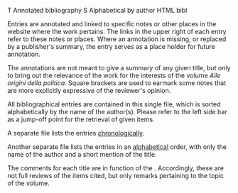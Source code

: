 T Annotated bibliography
S Alphabetical by author
HTML bibl



Entries are annotated and linked to specific notes or other places in the website where the work pertains. The links in the upper right of each entry refer to these notes or places. Where an annotation is missing, or replaced by a publisher's summary, the entry serves as a place holder for future annotation.

The annotations are not meant to give a summary of any given title, but only to bring out the relevance of the work for the interests of the volume *Alle origini della politica*. Square brackets are used to earmark some notes that are more explicitly expressive of the reviewer's opinion.

<!-- For more extended entries on certain items reference is given to the following sections: <a href="../sub-excerpts.htm" target="B">E. (Excerpts and Summaries)</a>, <a href="../sub-synopses.htm" target="gB_home">R. (Reviews and Synopses)</a>, <a href="../sub-themes.htm" target="B">Th. (Thematic excursuses)</a> and <a href="../sub-monographs.htm" target="B">M. (Monographs)</a>.<br> -->

All bibliographical entries are contained in this single file, which is sorted alphabetically by the name of the author(s). Please refer to the left side bar as a jump-off point for the retrieval of given items.

A separate file lists the entries [chronologically](bibl_chron.htm).

Another separate file lists the entries in an [alphabetical](bibl_short.htm) order, with only the name of the author and a short mention of the title.

The comments for each title are in function of the . Accordingly, these are not full reviews of the items cited, but only remarks pertaining to the topic of the volume.
